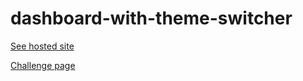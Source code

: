 # dashboard-with-theme-switcher

[See hosted site](https://konstiv23.github.io/dashboard-with-theme-switcher/)

[Challenge page](https://www.frontendmentor.io/challenges/social-media-dashboard-with-theme-switcher-6oY8ozp_H)
